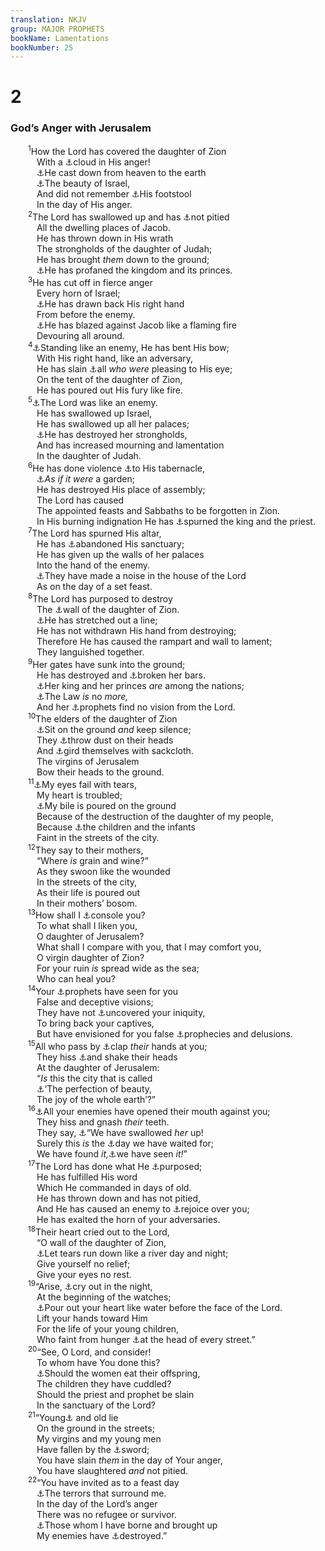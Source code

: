 ```yaml
---
translation: NKJV
group: MAJOR PROPHETS
bookName: Lamentations 
bookNumber: 25
---
```


<div class="title"><h1>2</h1><h3>God’s Anger with Jerusalem</h3></div>
<span class="verse ca_2_1">  <sup>1</sup>How the Lord has covered the daughter of Zion<br/>   With a <a data-toggle="tooltip" data-placement="bottom" title="(Lam. 3:44)">⚓</a>cloud in His anger!<br/>   <a data-toggle="tooltip" data-placement="bottom" title="Matt. 11:23">⚓</a>He cast down from heaven to the earth<br/>   <a data-toggle="tooltip" data-placement="bottom" title="2 Sam. 1:19">⚓</a>The beauty of Israel,<br/>   And did not remember <a data-toggle="tooltip" data-placement="bottom" title="1 Chr. 28:2; Ps. 99:5; Ezek. 43:7">⚓</a>His footstool<br/>   In the day of His anger.<br/></span>
<span class="verse ca_2_2">  <sup>2</sup>The Lord has swallowed up and has <a data-toggle="tooltip" data-placement="bottom" title="Ps. 21:9; Lam. 3:43">⚓</a>not pitied<br/>   All the dwelling places of Jacob.<br/>   He has thrown down in His wrath<br/>   The strongholds of the daughter of Judah;<br/>   He has brought <i>them</i> down to the ground;<br/>   <a data-toggle="tooltip" data-placement="bottom" title="Ps. 89:39, 40; Is. 43:28">⚓</a>He has profaned the kingdom and its princes.<br/></span>
<span class="verse ca_2_3">  <sup>3</sup>He has cut off in fierce anger<br/>   Every horn of Israel;<br/>   <a data-toggle="tooltip" data-placement="bottom" title="Ps. 74:11; Jer. 21:4, 5">⚓</a>He has drawn back His right hand<br/>   From before the enemy.<br/>   <a data-toggle="tooltip" data-placement="bottom" title="Ps. 89:46">⚓</a>He has blazed against Jacob like a flaming fire<br/>   Devouring all around.<br/></span>
<span class="verse ca_2_4">  <sup>4</sup><a data-toggle="tooltip" data-placement="bottom" title="Is. 63:10">⚓</a>Standing like an enemy, He has bent His bow;<br/>   With His right hand, like an adversary,<br/>   He has slain <a data-toggle="tooltip" data-placement="bottom" title="Ezek. 24:25">⚓</a>all <i>who</i> <i>were</i> pleasing to His eye;<br/>   On the tent of the daughter of Zion,<br/>   He has poured out His fury like fire.<br/></span>
<span class="verse ca_2_5">  <sup>5</sup><a data-toggle="tooltip" data-placement="bottom" title="Jer. 30:14">⚓</a>The Lord was like an enemy.<br/>   He has swallowed up Israel,<br/>   He has swallowed up all her palaces;<br/>   <a data-toggle="tooltip" data-placement="bottom" title="2 Kin. 25:9; Jer. 52:13; Lam. 2:2">⚓</a>He has destroyed her strongholds,<br/>   And has increased mourning and lamentation<br/>   In the daughter of Judah.<br/></span>
<span class="verse ca_2_6">  <sup>6</sup>He has done violence <a data-toggle="tooltip" data-placement="bottom" title="Ps. 80:12; 89:40; Is. 5:5; Jer. 7:14">⚓</a>to His tabernacle,<br/>   <a data-toggle="tooltip" data-placement="bottom" title="Is. 1:8; Jer. 52:13">⚓</a><i>As</i> <i>if</i> <i>it</i> <i>were</i> a garden;<br/>   He has destroyed His place of assembly;<br/>   The Lord has caused<br/>   The appointed feasts and Sabbaths to be forgotten in Zion.<br/>   In His burning indignation He has <a data-toggle="tooltip" data-placement="bottom" title="Is. 43:28">⚓</a>spurned the king and the priest.<br/></span>
<span class="verse ca_2_7">  <sup>7</sup>The Lord has spurned His altar,<br/>   He has <a data-toggle="tooltip" data-placement="bottom" title="Ezek. 24:21">⚓</a>abandoned His sanctuary;<br/>   He has given up the walls of her palaces<br/>   Into the hand of the enemy.<br/>   <a data-toggle="tooltip" data-placement="bottom" title="Ps. 74:3–8">⚓</a>They have made a noise in the house of the Lord<br/>   As on the day of a set feast.<br/></span>
<span class="verse ca_2_8">  <sup>8</sup>The Lord has purposed to destroy<br/>   The <a data-toggle="tooltip" data-placement="bottom" title="Jer. 52:14">⚓</a>wall of the daughter of Zion.<br/>   <a data-toggle="tooltip" data-placement="bottom" title="(2 Kin. 21:13; Is. 34:11; Amos 7:7–9)">⚓</a>He has stretched out a line;<br/>   He has not withdrawn His hand from destroying;<br/>   Therefore He has caused the rampart and wall to lament;<br/>   They languished together.<br/></span>
<span class="verse ca_2_9">  <sup>9</sup>Her gates have sunk into the ground;<br/>   He has destroyed and <a data-toggle="tooltip" data-placement="bottom" title="Jer. 51:30">⚓</a>broken her bars.<br/>   <a data-toggle="tooltip" data-placement="bottom" title="Deut. 28:36; 2 Kin. 24:15; 25:7; Lam. 1:3; 4:20">⚓</a>Her king and her princes <i>are</i> among the nations;<br/>   <a data-toggle="tooltip" data-placement="bottom" title="2 Chr. 15:3">⚓</a>The Law <i>is</i> no <i>more,</i><br/>   And her <a data-toggle="tooltip" data-placement="bottom" title="Ps. 74:9; Mic. 3:6">⚓</a>prophets find no vision from the Lord.<br/></span>
<span class="verse ca_2_10">  <sup>10</sup>The elders of the daughter of Zion<br/>   <a data-toggle="tooltip" data-placement="bottom" title="Job 2:13; Is. 3:26">⚓</a>Sit on the ground <i>and</i> keep silence;<br/>   They <a data-toggle="tooltip" data-placement="bottom" title="Job 2:12; Ezek. 27:30">⚓</a>throw dust on their heads<br/>   And <a data-toggle="tooltip" data-placement="bottom" title="Is. 15:3; Jon. 3:6–8">⚓</a>gird themselves with sackcloth.<br/>   The virgins of Jerusalem<br/>   Bow their heads to the ground.<br/></span>
<span class="verse ca_2_11">  <sup>11</sup><a data-toggle="tooltip" data-placement="bottom" title="Ps. 6:7; Lam. 3:48">⚓</a>My eyes fail with tears,<br/>   My heart is troubled;<br/>   <a data-toggle="tooltip" data-placement="bottom" title="Job 16:13; Ps. 22:14">⚓</a>My bile is poured on the ground<br/>   Because of the destruction of the daughter of my people,<br/>   Because <a data-toggle="tooltip" data-placement="bottom" title="Lam. 4:4">⚓</a>the children and the infants<br/>   Faint in the streets of the city.<br/></span>
<span class="verse ca_2_12">  <sup>12</sup>They say to their mothers,<br/>   “Where <i>is</i> grain and wine?”<br/>   As they swoon like the wounded<br/>   In the streets of the city,<br/>   As their life is poured out<br/>   In their mothers’ bosom.<br/></span>
<span class="verse ca_2_13">  <sup>13</sup>How shall I <a data-toggle="tooltip" data-placement="bottom" title="Lam. 1:12; Dan. 9:12">⚓</a>console you?<br/>   To what shall I liken you,<br/>   O daughter of Jerusalem?<br/>   What shall I compare with you, that I may comfort you,<br/>   O virgin daughter of Zion?<br/>   For your ruin <i>is</i> spread wide as the sea;<br/>   Who can heal you?<br/></span>
<span class="verse ca_2_14">  <sup>14</sup>Your <a data-toggle="tooltip" data-placement="bottom" title="Jer. 2:8; 23:25–29; 29:8, 9; 37:19; Ezek. 13:2">⚓</a>prophets have seen for you<br/>   False and deceptive visions;<br/>   They have not <a data-toggle="tooltip" data-placement="bottom" title="Is. 58:1; Ezek. 23:36; Mic. 3:8">⚓</a>uncovered your iniquity,<br/>   To bring back your captives,<br/>   But have envisioned for you false <a data-toggle="tooltip" data-placement="bottom" title="Jer. 23:33–36; Ezek. 22:25, 28">⚓</a>prophecies and delusions.<br/></span>
<span class="verse ca_2_15">  <sup>15</sup>All who pass by <a data-toggle="tooltip" data-placement="bottom" title="1 Kin. 9:8; Job 27:23; Jer. 18:16; Ezek. 25:6; Nah. 3:19">⚓</a>clap <i>their</i> hands at you;<br/>   They hiss <a data-toggle="tooltip" data-placement="bottom" title="2 Kin. 19:21; Ps. 44:14">⚓</a>and shake their heads<br/>   At the daughter of Jerusalem:<br/>   “<i>Is</i> this the city that is called<br/>   <a data-toggle="tooltip" data-placement="bottom" title="(Ps. 48:2; 50:2); Ezek. 16:14">⚓</a>‘The perfection of beauty,<br/>   The joy of the whole earth’?”<br/></span>
<span class="verse ca_2_16">  <sup>16</sup><a data-toggle="tooltip" data-placement="bottom" title="Job 16:9, 10; Ps. 22:13; Lam. 3:46">⚓</a>All your enemies have opened their mouth against you;<br/>   They hiss and gnash <i>their</i> teeth.<br/>   They say, <a data-toggle="tooltip" data-placement="bottom" title="Ps. 56:2; 124:3; Jer. 51:34">⚓</a>“We have swallowed <i>her</i> up!<br/>   Surely this <i>is</i> the <a data-toggle="tooltip" data-placement="bottom" title="Lam. 1:21; (Obad. 12–15)">⚓</a>day we have waited for;<br/>   We have found <i>it,</i><a data-toggle="tooltip" data-placement="bottom" title="Ps. 35:21">⚓</a>we have seen <i>it!</i>”<br/></span>
<span class="verse ca_2_17">  <sup>17</sup>The Lord has done what He <a data-toggle="tooltip" data-placement="bottom" title="Lev. 26:16">⚓</a>purposed;<br/>   He has fulfilled His word<br/>   Which He commanded in days of old.<br/>   He has thrown down and has not pitied,<br/>   And He has caused an enemy to <a data-toggle="tooltip" data-placement="bottom" title="Ps. 38:16">⚓</a>rejoice over you;<br/>   He has exalted the horn of your adversaries.<br/></span>
<span class="verse ca_2_18">  <sup>18</sup>Their heart cried out to the Lord,<br/>   “O wall of the daughter of Zion,<br/>   <a data-toggle="tooltip" data-placement="bottom" title="Jer. 14:17; Lam. 1:16">⚓</a>Let tears run down like a river day and night;<br/>   Give yourself no relief;<br/>   Give your eyes no rest.<br/></span>
<span class="verse ca_2_19">  <sup>19</sup>“Arise, <a data-toggle="tooltip" data-placement="bottom" title="Ps. 119:147">⚓</a>cry out in the night,<br/>   At the beginning of the watches;<br/>   <a data-toggle="tooltip" data-placement="bottom" title="1 Sam. 1:15; Ps. 42:4; 62:8">⚓</a>Pour out your heart like water before the face of the Lord.<br/>   Lift your hands toward Him<br/>   For the life of your young children,<br/>   Who faint from hunger <a data-toggle="tooltip" data-placement="bottom" title="Is. 51:20">⚓</a>at the head of every street.”<br/></span>
<span class="verse ca_2_20">  <sup>20</sup>“See, O Lord, and consider!<br/>   To whom have You done this?<br/>   <a data-toggle="tooltip" data-placement="bottom" title="Lev. 26:29; Deut. 28:53; Jer. 19:9; Lam. 4:10; Ezek. 5:10">⚓</a>Should the women eat their offspring,<br/>   The children they have cuddled?<br/>   Should the priest and prophet be slain<br/>   In the sanctuary of the Lord?<br/></span>
<span class="verse ca_2_21">  <sup>21</sup>“Young<a data-toggle="tooltip" data-placement="bottom" title="2 Chr. 36:17; Jer. 6:11">⚓</a> and old lie<br/>   On the ground in the streets;<br/>   My virgins and my young men<br/>   Have fallen by the <a data-toggle="tooltip" data-placement="bottom" title="Jer. 18:21">⚓</a>sword;<br/>   You have slain <i>them</i> in the day of Your anger,<br/>   You have slaughtered <i>and</i> not pitied.<br/></span>
<span class="verse ca_2_22">  <sup>22</sup>“You have invited as to a feast day<br/>   <a data-toggle="tooltip" data-placement="bottom" title="Ps. 31:13; Is. 24:17; Jer. 6:25">⚓</a>The terrors that surround me.<br/>   In the day of the Lord’s anger<br/>   There was no refugee or survivor.<br/>   <a data-toggle="tooltip" data-placement="bottom" title="Hos. 9:12">⚓</a>Those whom I have borne and brought up<br/>   My enemies have <a data-toggle="tooltip" data-placement="bottom" title="Jer. 16:2–4; 44:7">⚓</a>destroyed.”<br/></span>
